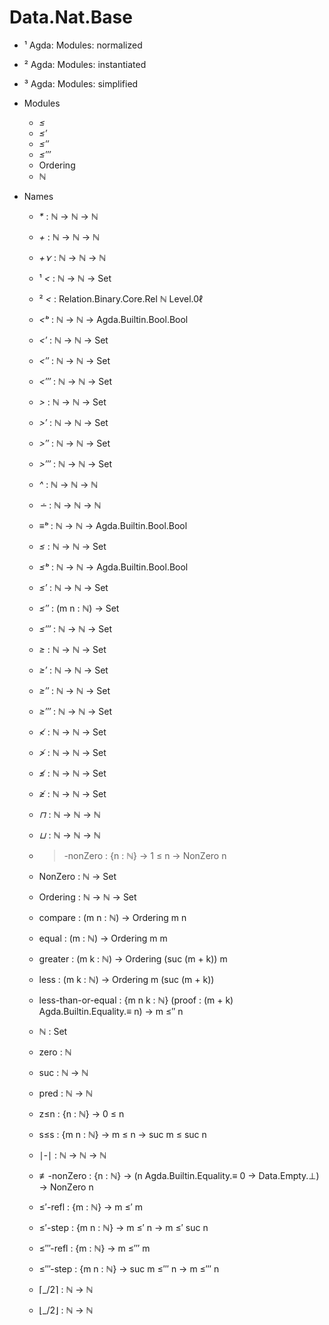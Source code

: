 # Data.Nat.Base

- ¹ Agda: Modules: normalized
- ² Agda: Modules: instantiated
- ³ Agda: Modules: simplified


- Modules
  - _≤_
  - _≤′_
  - _≤″_
  - _≤‴_
  - Ordering
  - ℕ
- Names
  - _*_       : ℕ → ℕ → ℕ
  - _+_       : ℕ → ℕ → ℕ

  - _+⋎_      : ℕ → ℕ → ℕ

  - ¹ _<_     : ℕ → ℕ → Set
  - ² _<_     : Relation.Binary.Core.Rel ℕ Level.0ℓ

  - _<ᵇ_      : ℕ → ℕ → Agda.Builtin.Bool.Bool
  - _<′_      : ℕ → ℕ → Set
  - _<″_      : ℕ → ℕ → Set
  - _<‴_      : ℕ → ℕ → Set

  - _>_       : ℕ → ℕ → Set
  - _>′_      : ℕ → ℕ → Set
  - _>″_      : ℕ → ℕ → Set
  - _>‴_      : ℕ → ℕ → Set

  - _^_       : ℕ → ℕ → ℕ
  - _∸_       : ℕ → ℕ → ℕ

  - _≡ᵇ_      : ℕ → ℕ → Agda.Builtin.Bool.Bool

  - _≤_       : ℕ → ℕ → Set
  - _≤ᵇ_      : ℕ → ℕ → Agda.Builtin.Bool.Bool
  - _≤′_      : ℕ → ℕ → Set
  - _≤″_      : (m n : ℕ) → Set
  - _≤‴_      : ℕ → ℕ → Set

  - _≥_       : ℕ → ℕ → Set
  - _≥′_      : ℕ → ℕ → Set
  - _≥″_      : ℕ → ℕ → Set
  - _≥‴_      : ℕ → ℕ → Set

  - _≮_       : ℕ → ℕ → Set
  - _≯_       : ℕ → ℕ → Set
  - _≰_       : ℕ → ℕ → Set
  - _≱_       : ℕ → ℕ → Set

  - _⊓_       : ℕ → ℕ → ℕ
  - _⊔_       : ℕ → ℕ → ℕ

  - >-nonZero : {n : ℕ} → 1 ≤ n → NonZero n

  - NonZero   : ℕ → Set
  - Ordering  : ℕ → ℕ → Set

  - compare   : (m n : ℕ) → Ordering m n
  - equal     : (m : ℕ) → Ordering m m
  - greater   : (m k : ℕ) → Ordering (suc (m + k)) m
  - less      : (m k : ℕ) → Ordering m (suc (m + k))
  - less-than-or-equal : {m n k : ℕ} (proof : (m + k) Agda.Builtin.Equality.≡ n) → m ≤″ n

  - ℕ         : Set
  - zero      : ℕ
  - suc       : ℕ → ℕ

  - pred      : ℕ → ℕ

  - z≤n       : {n : ℕ} → 0 ≤ n
  - s≤s       : {m n : ℕ} → m ≤ n → suc m ≤ suc n

  - ∣_-_∣     : ℕ → ℕ → ℕ

  - ≢-nonZero : {n : ℕ} → (n Agda.Builtin.Equality.≡ 0 → Data.Empty.⊥) → NonZero n

  - ≤′-refl   : {m : ℕ} → m ≤′ m
  - ≤′-step   : {m n : ℕ} → m ≤′ n → m ≤′ suc n

  - ≤‴-refl   : {m : ℕ} → m ≤‴ m
  - ≤‴-step   : {m n : ℕ} → suc m ≤‴ n → m ≤‴ n

  - ⌈_/2⌉     : ℕ → ℕ
  - ⌊_/2⌋     : ℕ → ℕ
